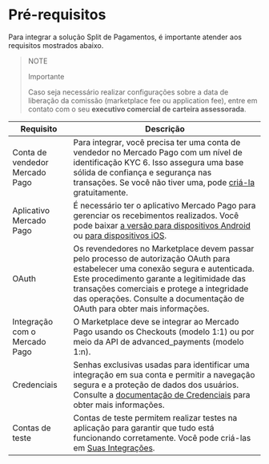 # Pré-requisitos

Para integrar a solução Split de Pagamentos, é importante atender aos requisitos mostrados abaixo.

> NOTE
>
> Importante
>
> Caso seja necessário realizar configurações sobre a data de liberação da comissão (marketplace fee ou application fee), entre em contato com o seu **executivo comercial de carteira assessorada**.

| Requisito                        | Descrição                                                                                                                                                                                                                                      |
|----------------------------------|--------------------------------------------------------------------------------------------------------------------------------------------------------------------------------------------------------------------------------------------------|
| Conta de vendedor Mercado Pago    | Para integrar, você precisa ter uma conta de vendedor no Mercado Pago com um nível de identificação KYC 6. Isso assegura uma base sólida de confiança e segurança nas transações. Se você não tiver uma, pode [criá-la](https://www.mercadopago.com.br/hub/registration/landing) gratuitamente. |
| Aplicativo Mercado Pago           | É necessário ter o aplicativo Mercado Pago para gerenciar os recebimentos realizados. Você pode baixar [a versão para dispositivos Android](https://play.google.com/store/apps/details?id=com.mercadopago.wallet&hl=es_419) ou [para dispositivos iOS](https://apps.apple.com/br/app/mercado-pago/id925436649).                                                                       |
| OAuth                            | Os revendedores no Marketplace devem passar pelo processo de autorização OAuth para estabelecer uma conexão segura e autenticada. Este procedimento garante a legitimidade das transações comerciais e protege a integridade das operações. Consulte a documentação de OAuth para obter mais informações. |
| Integração com o Mercado Pago     | O Marketplace deve se integrar ao Mercado Pago usando os Checkouts (modelo 1:1) ou por meio da API de advanced_payments (modelo 1:n).                                                                                                           |
| Credenciais                     | Senhas exclusivas usadas para identificar uma integração em sua conta e permitir a navegação segura e a proteção de dados dos usuários. Consulte a [documentação de Credenciais](https://www.mercadopago.com.br/developers/pt/docs/split-payment/additional-content/your-integrations/credentials) para obter mais informações.                     |
| Contas de teste                 | Contas de teste permitem realizar testes na aplicação para garantir que tudo está funcionando corretamente. Você pode criá-las em [Suas Integrações](https://www.mercadopago.com.br/developers/panel/app).                                                                              |